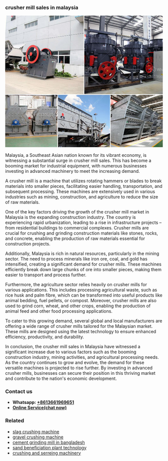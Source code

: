 <h3>crusher mill sales in malaysia</h3><img src='1706768060.jpg' alt=''><p>Malaysia, a Southeast Asian nation known for its vibrant economy, is witnessing a substantial surge in crusher mill sales. This has become a booming market for industrial equipment, with numerous businesses investing in advanced machinery to meet the increasing demand.</p><p>A crusher mill is a machine that utilizes rotating hammers or blades to break materials into smaller pieces, facilitating easier handling, transportation, and subsequent processing. These machines are extensively used in various industries such as mining, construction, and agriculture to reduce the size of raw materials.</p><p>One of the key factors driving the growth of the crusher mill market in Malaysia is the expanding construction industry. The country is experiencing rapid urbanization, leading to a rise in infrastructure projects – from residential buildings to commercial complexes. Crusher mills are crucial for crushing and grinding construction materials like stones, rocks, and concrete, enabling the production of raw materials essential for construction projects.</p><p>Additionally, Malaysia is rich in natural resources, particularly in the mining sector. The need to process minerals like iron ore, coal, and gold has intensified, creating a significant demand for crusher mills. These machines efficiently break down large chunks of ore into smaller pieces, making them easier to transport and process further.</p><p>Furthermore, the agriculture sector relies heavily on crusher mills for various applications. This includes processing agricultural waste, such as rice husk and palm fibre, which can be transformed into useful products like animal bedding, fuel pellets, or compost. Moreover, crusher mills are also used to grind corn, wheat, and other crops, enabling the production of animal feed and other food processing applications.</p><p>To cater to this growing demand, several global and local manufacturers are offering a wide range of crusher mills tailored for the Malaysian market. These mills are designed using the latest technology to ensure enhanced efficiency, productivity, and durability.</p><p>In conclusion, the crusher mill sales in Malaysia have witnessed a significant increase due to various factors such as the booming construction industry, mining activities, and agricultural processing needs. As the country continues to grow and evolve, the demand for these versatile machines is projected to rise further. By investing in advanced crusher mills, businesses can secure their position in this thriving market and contribute to the nation's economic development.</p><h3>Contact us</h3><ul><li><strong>Whatsapp:&nbsp;<a href="https://wa.me/8613661969651">+8613661969651</a></strong></li><li><a href="https://swt.shibang-china.com/?git&amp;zhl&amp;crusher mill sales in malaysia"><strong>Online Service(chat now)</strong></a></li></ul><h3>Related</h3><ul><li><a href='slag crushing machine.md'>slag crushing machine</a></li><li><a href='gravel crushing machine.md'>gravel crushing machine</a></li><li><a href='cement grinding mill in bangladesh.md'>cement grinding mill in bangladesh</a></li><li><a href='sand beneficiation plant technology.md'>sand beneficiation plant technology</a></li><li><a href='crushing and serreing machinery.md'>crushing and serreing machinery</a></li></ul>
